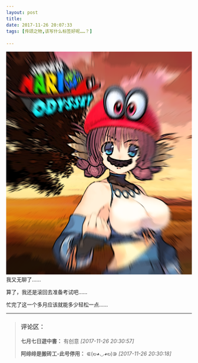 ```yaml
---
layout: post
title: 
date: 2017-11-26 20:07:33
tags: [传颂之物,该写什么标签好呢……？]

---
```

![图片](images/_Lofter/emhSNkVpRmJBei9Fbkt3aEFINk9oRXI5SXJYcjVHY3VFbGRRZWVUbzhBZFhSM1BHK003OHBRPT0.png?=imageView&thumbnail=500x0&quality=96&stripmeta=0&type=jpg%7Cwatermark&type=2)  
我又无聊了……

算了，我还是滚回去准备考试吧……

忙完了这一个多月应该就能多少轻松一点……

---
> ### 评论区：
>**七月七日遊中書：** 有创意  *[2017-11-26 20:30:57]*
>
>**阿绯绯是搬砖工-此号停用：** ⋐(ల◕◡◕ల)⋑  *[2017-11-26 20:30:18]*
>
>